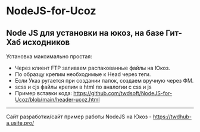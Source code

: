 # NodeJS-for-Ucoz
Node JS для установки на юкоз, на базе Гит-Хаб исходников
--------------------------------------------------------------------------
Установка максимально простая:
- Через клиент FTP заливаем распакованные файлы на Юкоз.
- По образцу крепим необходимые к Head через теги.
- Если Указ ругается при создании папок, создаем вручную через ФМ.
- scss и cjs файлы крепим в html по аналогии с css и js
- Пример вставки кода: https://github.com/twdsoft/NodeJS-for-Ucoz/blob/main/header-ucoz.html
- -------------------------------------------------------------------------
Сайт разработки/сайт пример работы NodeJS на Юкоз - https://twdhub-a.usite.pro/
